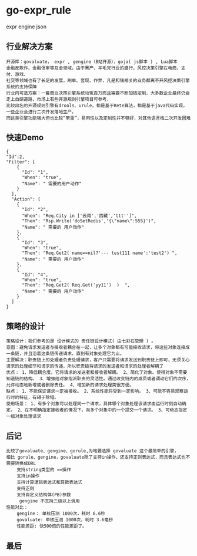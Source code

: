 # go-expr_rule
expr engine json 

## 行业解决方案
    开源库：govaluate， expr , gengine（B站开源），goja( js脚本 ) , Lua脚本
    金融反欺诈、金融信审等互金领域，由于黑产、羊毛党行业的盛行，风控决策引擎在电商、支付、游戏、
    社交等领域也有了长足的发展，刷单、套现、作弊，凡是和钱相关的业务都离不开风控决策引擎系统的支持保障
    行业内可选方案：一套商业决策引擎系统动辄百万而且需要不断加钱定制，大多数企业最终仍会走上自研道路，市场上有些开源规则引擎项目可参考，
    比较出名的开源规则引擎有drools、urule，都是基于Rete算法，都是基于java代码实现，一些企业会进行二次开发落地生产。
    而这类引擎功能强大但也比较“笨重”，易用性以及定制性并不够好，对其他语言栈二次开发困难

## 快速Demo
```
{
"Id":2,
"Filter": [
    {
      "Id": "1",
      "When": "true",
      "Name": " 需要的用户动作"
    }
  ],
  "Action": [
    {
      "Id": "2",
      "When": "Req.City in ['云南','西藏','ttt'']",
      "Then": "Rsp.Write('doSetRedis','{\"name\":555}')",
      "Name": " 需要的 用户动作"
    },
    {
      "Id": "3",
      "When": "true",
      "Then": "Req.Get2( name==nil?'--- test111 name':'test2') ",
      "Name": " 需要的 用户动作"
    },
    {
      "Id": "4",
      "When": "true",
      "Then": "Req.Get2( Req.Get('yy11')  )  ",
      "Name": " 需要的 用户动作"
    }
  ]
}
```

## 策略的设计
    策略设计：我们参考的是 设计模式的 责任链设计模式( 由七彩石管理 ) 。
    意图：避免请求发送者与接收者耦合在一起，让多个对象都有可能接收请求，将这些对象连接成一条链，并且沿着这条链传递请求，直到有对象处理它为止。
    主要解决：职责链上的处理者负责处理请求，客户只需要将请求发送到职责链上即可，无须关心请求的处理细节和请求的传递，所以职责链将请求的发送者和请求的处理者解耦了
    优点： 1、降低耦合度。它将请求的发送者和接收者解耦。 2、简化了对象。使得对象不需要知道链的结构。 3、增强给对象指派职责的灵活性。通过改变链内的成员或者调动它们的次序，允许动态地新增或者删除责任。 4、增加新的请求处理类很方便。
    缺点： 1、不能保证请求一定被接收。 2、系统性能将受到一定影响。 3、可能不容易观察运行时的特征，有碍于除错。
    使用场景： 1、有多个对象可以处理同一个请求，具体哪个对象处理该请求由运行时刻自动确定。 2、在不明确指定接收者的情况下，向多个对象中的一个提交一个请求。 3、可动态指定一组对象处理请求

## 后记
    比较了govaluate、gengine、gorule,为啥要选择 govaluate 这个最简单的引擎，
    相比 gorule、gengine，govaluate除了支持in操作、还支持正则表达式，而且表达式也不需要转换成DRL 
        支持string类型的 ==操作
        支持in操作
        支持计算逻辑表达式和算数表达式
        支持正则
        支持自定义结构体(PB)参数
         gengine 不支持三级以上调用
    性能对比：
        gengine： 单核压测 1000次，耗时 6.6秒
        govaluate: 单核压测 1000次，耗时 3.6毫秒
        性能差距: 快500倍的性能差距了。

## 最后
